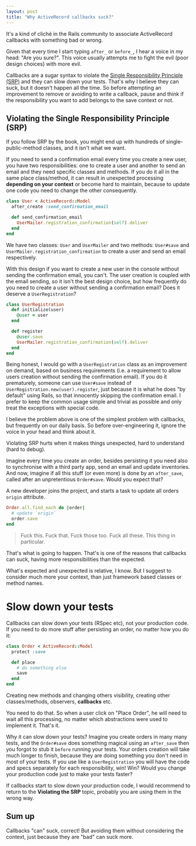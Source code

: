 ```yaml
---
layout: post
title: "Why ActiveRecord callbacks suck?"
---
```


It's a kind of cliché in the Rails community to associate ActiveRecord callbacks with something bad or wrong.

Given that every time I start typing `after_` or `before_`, I hear a voice in my head: "Are you sure?". This voice usually attempts me to fight the evil (poor design choices) with more evil.

Callbacks are a sugar syntax to violate the [Single Responsibility Principle (SRP)](https://en.wikipedia.org/wiki/Single_responsibility_principle) and they can slow down your tests. That's why I believe they can suck, but it doesn't happen all the time. So before attempting an improvement to remove or avoiding to write a callback, pause and think if the responsibility you want to add belongs to the save context or not.

## Violating the Single Responsibility Principle (SRP)

If you follow SRP by the book, you might end up with hundreds of single-public-method classes, and it isn't what we want.

If you need to send a confirmation email every time you create a new user, you have two responsibilities: one to create a user and another to send an email and they need specific classes and methods. If you do it all in the same place class/method, it can result in unexpected processing **depending on your context** or become hard to maintain, because to update one code you need to change the other consequently.

```ruby
class User < ActiveRecord::Model
  after_create :send_confirmation_email

  def send_confirmation_email
    UserMailer.registration_confirmation(self).deliver
  end
end
```

We have two classes: `User` and `UserMailer` and two methods: `User#save` and `UserMailer.registration_confirmation` to create a user and send an email respectively.

With this design if you want to create a new user in the console without sending the confirmation email, you can't. The user creation is coupled with the email sending, so it isn't the best design choice, but how frequently do you need to create a user without sending a confirmation email? Does it deserve a `UserRegistration`?

```ruby
class UserRegistration
  def initialize(user)
    @user = user
  end

  def register
    @user.save
    UserMailer.registration_confirmation(self).deliver
  end
end
```

Being honest, I would go with a `UserRegistration` class as an improvement on demand, based on business requirements (i.e. a requirement to allow users creation without sending the confirmation email). If you do it prematurely, someone can use `User#save` instead of `UserRegistration.new(user).register`, just because it is what he does "by default" using Rails, so that innocently skipping the confirmation email. I prefer to keep the common usage simple and trivial as possible and only treat the exceptions with special code.

I believe the problem above is one of the simplest problem with callbacks, but frequently on our daily basis. So before over-engineering it, ignore the voice in your head and think about it.

Violating SRP hurts when it makes things unexpected, hard to understand (hard to debug).

Imagine every time you create an order, besides persisting it you need also to synchronise with a third party app, send an email and update inventories. And now, imagine if all this stuff (or even more) is done by an `after_save`, called after an unpretentious `Order#save`. Would you expect that?

A new developer joins the project, and starts a task to update all orders `origin` attribute.

```ruby
Order.all.find_each do |order|
  # update `origin`
  order.save
end
```

> Fuck this. Fuck that. Fuck those too. Fuck all these. This thing in particular.

That's what is going to happen. That's is one of the reasons that callbacks can suck, having more responsibilities than the expected.

What's expected and unexpected is relative, I know. But I suggest to consider much more your context, than just framework based classes or method names.


# Slow down your tests

Callbacks can slow down your tests (RSpec etc), not your production code. If you need to do more stuff after persisting an order, no matter how you do it:

```ruby
class Order < ActiveRecord::Model
  protect :save

  def place
    # do something else
    save
  end
end
```

Creating new methods and changing others visibility, creating other classes/methods, observers, **callbacks** etc.

You need to do that. So when a user click on "Place Order", he will need to wait all this processing, no matter which abstractions were used to implement it. That's it.

Why it can slow down your tests? Imagine you create orders in many many tests, and the `Order#save` does something magical using an `after_save` then you forgot to stub it `before` running your tests. Your orders creation will take much longer to finish, because they are doing something you don't need in most of your tests. If you use like a `UserRegistration` you will have the code and specs separately for each responsibility, win! Win? Would you change your production code just to make your tests faster?

If callbacks start to slow down your production code, I would recommend to return to the **Violating the SRP** topic, probably you are using them in the wrong way.

## Sum up

Callbacks "can" suck, correct! But avoiding them without considering the context, just because they are "bad" can suck more.
